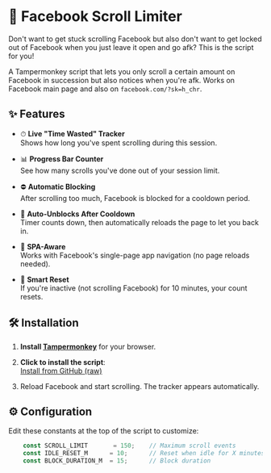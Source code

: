 # 📵 Facebook Scroll Limiter

Don't want to get stuck scrolling Facebook but also don't want to get locked out of Facebook when you just leave it open and go afk? This is the script for you!

A Tampermonkey script that lets you only scroll a certain amount on Facebook in succession but also notices when you're afk. Works on Facebook main page and also on <code>facebook.com/?sk=h_chr</code>.

## ✨ Features

- ⏱ **Live "Time Wasted" Tracker**  
  Shows how long you've spent scrolling during this session.

- 📊 **Progress Bar Counter**  
  See how many scrolls you've done out of your session limit.

- ⛔ **Automatic Blocking**  
  After scrolling too much, Facebook is blocked for a cooldown period.

- 🔄 **Auto-Unblocks After Cooldown**  
  Timer counts down, then automatically reloads the page to let you back in.

- 🎯 **SPA-Aware**  
  Works with Facebook's single-page app navigation (no page reloads needed).

- 🧠 **Smart Reset**  
  If you're inactive (not scrolling Facebook) for 10 minutes, your count resets.

## 🛠 Installation

1. **Install [Tampermonkey](https://www.tampermonkey.net/)** for your browser.
2. **Click to install the script**:  
   [Install from GitHub (raw)](https://raw.githubusercontent.com/dianx93/facebook-scroll-limiter/main/facebook-scroll-limiter.user.js)  

3. Reload Facebook and start scrolling. The tracker appears automatically.

## ⚙️ Configuration

Edit these constants at the top of the script to customize:

```js
    const SCROLL_LIMIT       = 150;    // Maximum scroll events
    const IDLE_RESET_M      = 10;      // Reset when idle for X minutes
    const BLOCK_DURATION_M  = 15;      // Block duration
